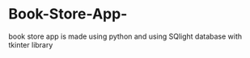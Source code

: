 # Book-Store-App-
book store app is made using python and using SQlight database with tkinter library
